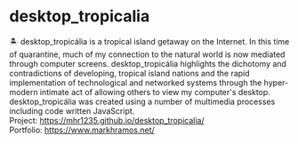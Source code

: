 # desktop_tropicalia
 🏝 desktop_tropicália is a tropical island getaway on the Internet.   In this time of quarantine, much of my connection to the natural world is now mediated through computer screens.  desktop_tropicália highlights the dichotomy and contradictions of developing, tropical island nations and the rapid implementation of technological and networked systems through the hyper-modern intimate act of allowing others to view my computer's desktop.  desktop_tropicália was created using a number of multimedia processes including code written JavaScript.<br>
 Project: https://mhr1235.github.io/desktop_tropicalia/
 <br>
 Portfolio: https://www.markhramos.net/
